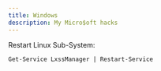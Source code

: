 ```yaml
---
title: Windows
description: My Micro$oft hacks
---
```


Restart Linux Sub-System:
```
Get-Service LxssManager | Restart-Service
```